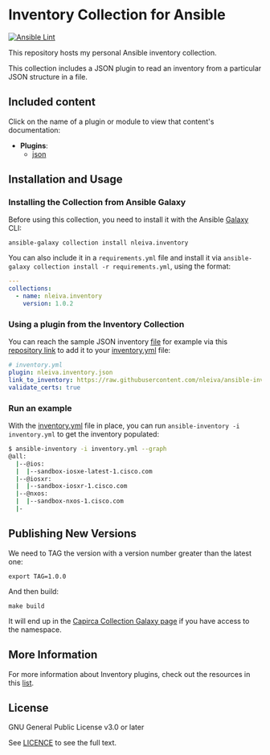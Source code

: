 # Inventory Collection for Ansible

[![Ansible Lint](https://github.com/nleiva/inventory/actions/workflows/ansible-lint.yml/badge.svg)](https://github.com/nleiva/inventory/actions/workflows/ansible-lint.yml)

This repository hosts my personal Ansible inventory collection.

This collection includes a JSON plugin to read an inventory from a particular JSON structure in a file.

## Included content

Click on the name of a plugin or module to view that content's documentation:

  - **Plugins**:
    - [json](docs/json.md)

## Installation and Usage

### Installing the Collection from Ansible Galaxy

Before using this collection, you need to install it with the Ansible [Galaxy](https://galaxy.ansible.com/nleiva/inventory) CLI:

    ansible-galaxy collection install nleiva.inventory

You can also include it in a `requirements.yml` file and install it via `ansible-galaxy collection install -r requirements.yml`, using the format:

```yaml
---
collections:
  - name: nleiva.inventory
    version: 1.0.2
```

### Using a plugin from the Inventory Collection

You can reach the sample JSON inventory [file](hosts.json) for example via this [repository link](https://raw.githubusercontent.com/nleiva/ansible-inventory-plugin/main/hosts.json) to add it to your [inventory.yml](inventory.yml) file:

```yml
# inventory.yml
plugin: nleiva.inventory.json
link_to_inventory: https://raw.githubusercontent.com/nleiva/ansible-inventory-plugin/main/hosts.json
validate_certs: true
```

### Run an example

With the [inventory.yml](inventory.yml) file in place, you can run `ansible-inventory -i inventory.yml` to get the inventory populated:

```bash
$ ansible-inventory -i inventory.yml --graph
@all:
  |--@ios:
  |  |--sandbox-iosxe-latest-1.cisco.com
  |--@iosxr:
  |  |--sandbox-iosxr-1.cisco.com
  |--@nxos:
  |  |--sandbox-nxos-1.cisco.com
  |-

```

## Publishing New Versions

We need to TAG the version with a version number greater than the latest one:

```
export TAG=1.0.0
```

And then build:

```
make build
```

It will end up in the [Capirca Collection Galaxy page](https://galaxy.ansible.com/nleiva/inventory) if you have access to the namespace.

## More Information

For more information about Inventory plugins, check out the resources in this [list](https://github.com/nleiva/ansible-links#inventory-plugins).


## License

GNU General Public License v3.0 or later

See [LICENCE](LICENSE) to see the full text.